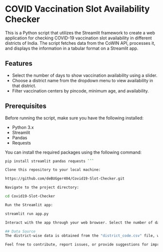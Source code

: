# COVID Vaccination Slot Availability Checker

This is a Python script that utilizes the Streamlit framework to create a web application for checking COVID-19 vaccination slot availability in different districts of India. The script fetches data from the CoWIN API, processes it, and displays the information in a tabular format on a Streamlit app.

## Features

- Select the number of days to show vaccination availability using a slider.
- Choose a district name from the dropdown menu to view availability in that district.
- Filter vaccination centers by pincode, minimum age, and availability.

## Prerequisites

Before running the script, make sure you have the following installed:

- Python 3.x
- Streamlit
- Pandas
- Requests

You can install the required packages using the following command:

```bash
pip install streamlit pandas requests ```

Clone this repository to your local machine:

https://github.com/deBUGger404/Covid19-Slot-Checker.git

Navigate to the project directory:

cd Covid19-Slot-Checker

Run the Streamlit app:

streamlit run app.py

Interact with the app through your web browser. Select the number of days, district name, and use the filters to view vaccination slot availability.

## Data Source
The district-wise data is obtained from the "district_code.csv" file, which is used to map district names to their corresponding district IDs.

Feel free to contribute, report issues, or provide suggestions for improvement. Contributions are always welcome!

